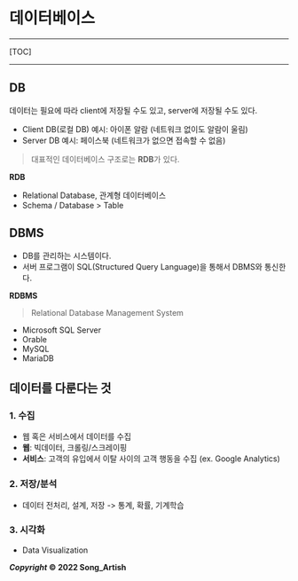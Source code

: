 # 데이터베이스

---

[TOC]

---



## DB

데이터는 필요에 따라 client에 저장될 수도 있고, server에 저장될 수도 있다.

- Client DB(로컬 DB) 예시: 아이폰 알람 (네트워크 없이도 알람이 울림)
- Server DB 예시: 페이스북 (네트워크가 없으면 접속할 수 없음)

> 대표적인 데이터베이스 구조로는 **RDB**가 있다.

**RDB**

- Relational Database, 관계형 데이터베이스
- Schema / Database > Table



## DBMS

- DB를 관리하는 시스템이다.
- 서버 프로그램이 SQL(Structured Query Language)을 통해서 DBMS와 통신한다.

**RDBMS**

> Relational Database Management System

- Microsoft SQL Server
- Orable
- MySQL
- MariaDB



## 데이터를 다룬다는 것

### 1. 수집

- 웹 혹은 서비스에서 데이터를 수집
- **웹**: 빅데이터, 크롤링/스크레이핑
- **서비스**: 고객의 유입에서 이탈 사이의 고객 행동을 수집 (ex. Google Analytics)

### 2. 저장/분석

- 데이터 전처리, 설계, 저장 -> 통계, 확률, 기계학습

### 3. 시각화

- Data Visualization



***Copyright* © 2022 Song_Artish**
